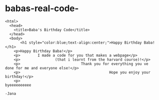 # babas-real-code-
<!DOCTYPE>
    <html>
      <head>
        <title>Baba's Birthday Code</title>
      </head> 
      <body>
           <h1 style="color:blue;text-align:center;">Happy Birthday Baba!</h1>
        <p>Happy Birthday Baba!</p>
        <p>        I made a code for you that makes a webpage</p>
        <p>                (that i learnt from the harvard course)!</p>
        <p>                            Thank you for everything you ve done for me and everyone else!</p>
        <p>                                         Hope you enjoy your birthday!</p>          
        <p>                                                        byeeeeeeeeee
                                                                            -Jana
  </body>
    </html>
